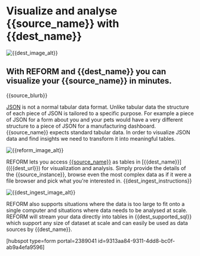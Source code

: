 # Visualize and analyse {{source_name}} with {{dest_name}}

![{{dest_image_alt}}]({{dest_image}})

## With REFORM and {{dest_name}} you can visualize your {{source_name}} in minutes.

{{source_blurb}}

[JSON](https://en.wikipedia.org/wiki/JSON) is not a normal tabular data format. Unlike tabular data the structure of each piece of JSON is tailored to a specific purpose. For example a piece of JSON for a form about you and your pets would have a very different structure to a piece of JSON for a manufacturing dashboard. {{source_name}} expects standard tabular data. In order to visualize JSON data and find insights we need to transform it into meaningful tables.

![{{reform_image_alt}}]({{reform_image}})

REFORM lets you access [{{source_name}}]({{source_url}}) as tables in [{{dest_name}}](({{dest_url}}) for visualization and analysis. Simply provide the details of the {{source_instance}}, browse even the most complex data as if it were a file browser and pick what you're interested in. {{dest_ingest_instructions}}

![{{dest_ingest_image_alt}}]({{dest_ingest_image}})

REFORM also supports situations where the data is too large to fit onto a single computer and situations where data needs to be analysed at scale. REFORM will stream your data directly into tables in {{dest_supported_sql}} which support any size of dataset at scale and can easily be used as data sources by {{dest_name}}.

[hubspot type=form portal=2389041 id=9313aa84-9311-4dd8-bc0f-ab9a4efa9596]

